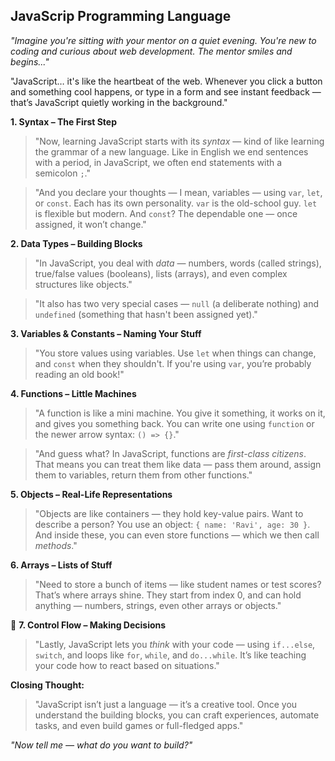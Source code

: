 ## JavaScrip Programming Language

*"Imagine you're sitting with your mentor on a quiet evening. You're new to coding and curious about web development. The mentor smiles and begins..."*

"JavaScript… it's like the heartbeat of the web.
Whenever you click a button and something cool happens,
or type in a form and see instant feedback — that’s JavaScript quietly working in the background."


**1. Syntax – The First Step**

> "Now, learning JavaScript starts with its *syntax* — kind of like learning the grammar of a new language.
> Like in English we end sentences with a period, in JavaScript, we often end statements with a semicolon `;`."

> "And you declare your thoughts — I mean, variables — using `var`, `let`, or `const`.
> Each has its own personality. `var` is the old-school guy. `let` is flexible but modern.
> And `const`? The dependable one — once assigned, it won’t change."


**2. Data Types – Building Blocks**

> "In JavaScript, you deal with *data* — numbers, words (called strings), true/false values (booleans), lists (arrays), and even complex structures like objects."


> "It also has two very special cases — `null` (a deliberate nothing) and `undefined` (something that hasn't been assigned yet)."


**3. Variables & Constants – Naming Your Stuff**

> "You store values using variables. Use `let` when things can change, and `const` when they shouldn't.
> If you're using `var`, you’re probably reading an old book!"

**4. Functions – Little Machines**

> "A function is like a mini machine. You give it something, it works on it, and gives you something back.
> You can write one using `function` or the newer arrow syntax: `() => {}`."


> "And guess what? In JavaScript, functions are *first-class citizens*. That means you can treat them like data — pass them around, assign them to variables, return them from other functions."



**5. Objects – Real-Life Representations**

> "Objects are like containers — they hold key-value pairs.
> Want to describe a person? You use an object: `{ name: 'Ravi', age: 30 }`.
> And inside these, you can even store functions — which we then call *methods*."



**6. Arrays – Lists of Stuff**

> "Need to store a bunch of items — like student names or test scores? That’s where arrays shine.
> They start from index 0, and can hold anything — numbers, strings, even other arrays or objects."


🔁 **7. Control Flow – Making Decisions**

> "Lastly, JavaScript lets you *think* with your code —
> using `if...else`, `switch`, and loops like `for`, `while`, and `do...while`.
> It’s like teaching your code how to react based on situations."


**Closing Thought:**

> "JavaScript isn’t just a language — it’s a creative tool.
> Once you understand the building blocks, you can craft experiences, automate tasks, and even build games or full-fledged apps."


 *"Now tell me — what do you want to build?"*

